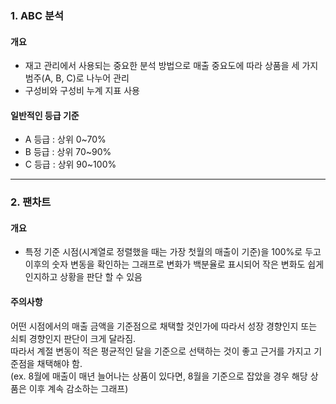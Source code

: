 ### 1. ABC 분석

#### 개요
- 재고 관리에서 사용되는 중요한 분석 방법으로 매출 중요도에 따라 상품을 세 가지 범주(A, B, C)로 나누어 관리
- 구성비와 구성비 누계 지표 사용

#### 일반적인 등급 기준
- A 등급 : 상위 0~70%
- B 등급 : 상위 70~90%
- C 등급 : 상위 90~100%

-----

### 2. 팬차트

#### 개요
- 특정 기준 시점(시계열로 정렬했을 때는 가장 첫월의 매출이 기준)을 100%로 두고 이후의 숫자 변동을 확인하는 그래프로 변화가 백분율로 표시되어 작은 변화도 쉽게 인지하고 상황을 판단 할 수 있음

#### 주의사항
어떤 시점에서의 매출 금액을 기준점으로 채택할 것인가에 따라서 성장 경향인지 또는 쇠퇴 경향인지 판단이 크게 달라짐. <BR>따라서 계절 변동이 적은 평균적인 달을 기준으로 선택하는 것이 좋고 근거를 가지고 기준점을 채택해야 함. <BR> (ex. 8월에 매출이 매년 늘어나는 상품이 있다면, 8월을 기준으로 잡았을 경우 해당 상품은 이후 계속 감소하는 그래프)
